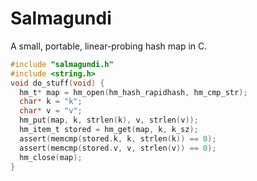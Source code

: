 # Salmagundi

A small, portable, linear-probing hash map in C.

```c
#include "salmagundi.h"
#include <string.h>
void do_stuff(void) {
  hm_t* map = hm_open(hm_hash_rapidhash, hm_cmp_str);
  char* k = "k";
  char* v = "v";
  hm_put(map, k, strlen(k), v, strlen(v));
  hm_item_t stored = hm_get(map, k, k_sz);
  assert(memcmp(stored.k, k, strlen(k)) == 0);
  assert(memcmp(stored.v, v, strlen(v)) == 0);
  hm_close(map);
}
```
